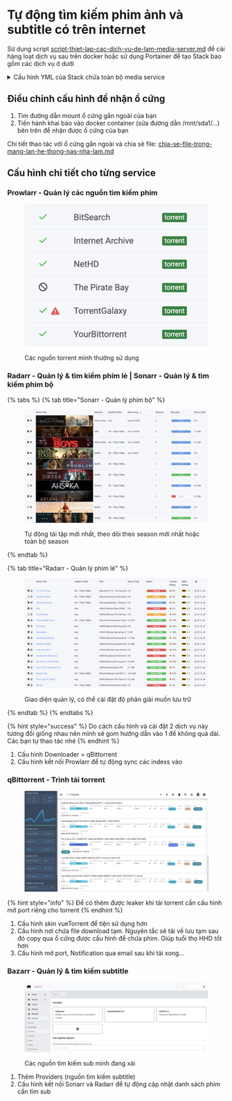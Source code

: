 # Tự động tìm kiếm phim ảnh và subtitle có trên internet

Sử dụng script [script-thiet-lap-cac-dich-vu-de-lam-media-server.md](../../welcome-to-my-homelab/script-thiet-lap-cac-dich-vu-de-lam-media-server.md "mention") để cài hàng loạt dịch vụ sau trên docker hoặc sử dụng Portainer để tạo Stack bao gồm các dịch vụ ở dưới

<details>

<summary>Cấu hình YML của Stack chứa toàn bộ media service</summary>

<pre><code><strong>---
</strong>version: "3.3"
services:
  plex:
    image: lscr.io/linuxserver/plex:latest
    container_name: plex
    network_mode: host
    environment:
      - PUID=1000
      - PGID=1000
      - TZ=Etc/UTC
      - VERSION=docker
      - PLEX_CLAIM=claim-LvsnuxnASAHYMykWg_1w
    volumes:
      - /mnt/sda1/Config/plex:/config
      - /mnt/sda1/Series:/tv
      - /mnt/sda1/Movies:/movies
      - /mnt/sda1/Download:/download
    restart: unless-stopped

  bazarr:
    container_name: bazarr
    image: ghcr.io/hotio/bazarr
    ports:
      - "6767:6767"
    environment:
      - PUID=1000
      - PGID=1000
      - UMASK=002
      - TZ=Etc/UTC
    volumes:
      - /mnt/sda1:/downloads
      - /mnt/sda1/Config/bazarr:/config

    restart: unless-stopped

  radarr:
    container_name: radarr
    image: ghcr.io/hotio/radarr
    ports:
      - "7878:7878"
    environment:
      - PUID=1000
      - PGID=1000
      - UMASK=002
      - TZ=Etc/UTC
    volumes:
      - /mnt/sda1:/downloads
      - /mnt/sda1/Config/radarr:/config
    restart: unless-stopped

  sonarr:
    container_name: sonarr
    image: ghcr.io/hotio/sonarr
    ports:
      - "8989:8989"
    environment:
      - PUID=1000
      - PGID=1000
      - UMASK=002
      - TZ=Etc/UTC
    volumes:
      - /mnt/sda1:/downloads
      - /mnt/sda1/Config/sonarr:/config
    restart: unless-stopped

  prowlarr:
    container_name: prowlarr
    image: ghcr.io/hotio/prowlarr
    ports:
      - "9696:9696"
    environment:
      - PUID=1000
      - PGID=1000
      - UMASK=002
      - TZ=Etc/UTC
    volumes:
      - /mnt/sda1:/downloads
      - /mnt/sda1/Config/prowlarr:/config
    restart: unless-stopped

  qbittorrent:
    container_name: qbittorrent
    image: ghcr.io/hotio/qbittorrent
    ports:
      - "8080:8080"
    environment:
      - PUID=1000
      - PGID=1000
      - UMASK=002
      - TZ=Etc/UTC
    volumes:
      - /mnt/sda1:/downloads
      - /mnt/sda1/Config/qbittorrent:/config
    restart: unless-stopped
</code></pre>

</details>

## Điều chỉnh cấu hình để nhận ổ cứng

1. Tìm đường dẫn mount ổ cứng gắn ngoài của bạn
2. Tiến hành khai báo vào docker container (sửa đường dẫn /mnt/sda1/...) bên trên để nhận được ổ cứng của bạn

Chi tiết thao tác với ổ cứng gắn ngoài và chia sẻ file: [chia-se-file-trong-mang-lan-he-thong-nas-nha-lam.md](../chia-se-file-trong-mang-lan-backup-du-lieu/chia-se-file-trong-mang-lan-he-thong-nas-nha-lam.md "mention")

## Cấu hình chi tiết cho từng service

### Prowlarr - Quản lý các nguồn tìm kiếm phim

<figure><img src="../../.gitbook/assets/image (6).png" alt=""><figcaption><p>Các nguồn torrent mình thường sử dụng</p></figcaption></figure>

### Radarr - Quản lý & tìm kiếm  phim lẻ | Sonarr - Quản lý & tìm kiếm phim bộ

{% tabs %}
{% tab title="Sonarr - Quản lý phim bộ" %}
<figure><img src="../../.gitbook/assets/image (1) (1) (1) (1).png" alt=""><figcaption><p>Tự động tải tập mới nhất, theo dõi theo season mới nhất hoặc toàn bộ season</p></figcaption></figure>
{% endtab %}

{% tab title="Radarr - Quản lý phim lẻ" %}
<figure><img src="../../.gitbook/assets/image (2) (1) (1) (1).png" alt=""><figcaption><p>Giao diện quản lý, có thể cài đặt độ phân giải muốn lưu trữ</p></figcaption></figure>
{% endtab %}
{% endtabs %}

{% hint style="success" %}
Do cách cấu hình và cài đặt 2 dịch vụ này tương đối giống nhau nên mình sẽ gom hướng dẫn vào 1 để không quá dài. Các bạn tự thao tác nhé
{% endhint %}

1. Cấu hình Downloader = qBittorrent
2. Cấu hình kết nối Prowlarr để tự động sync các indexs vào

### qBittorrent - Trình tải torrent

<figure><img src="../../.gitbook/assets/image (4) (1).png" alt=""><figcaption></figcaption></figure>

{% hint style="info" %}
Để có thêm được leaker khi tải torrent cần cấu hình mở port riêng cho torrent
{% endhint %}

1. Cấu hình skin vueTorrent để tiện sử dụng hơn
2. Cấu hình nơi chứa file download tạm. Nguyên tắc sẽ tải về lưu tạm sau đó copy qua ổ cứng được cấu hình để chứa phim. Giúp tuổi thọ HHD tốt hơn
3. Cấu hình mở port, Notification qua email sau khi tải xong...

### Bazarr - Quản lý & tìm kiếm subtitle

<figure><img src="../../.gitbook/assets/image (7).png" alt=""><figcaption><p>Các nguồn tìm kiếm sub mình đang xài</p></figcaption></figure>

1. Thêm Providers (nguồn tìm kiếm subtitle)
2. Cấu hình kết nối Sonarr và Radarr để tự động cập nhật danh sách phim cần tìm sub
